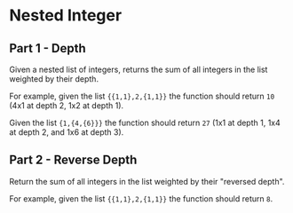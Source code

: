 # Nested Integer

## Part 1 - Depth

Given a nested list of integers, returns the sum of all integers in the list weighted by their depth.

For example, given the list `{{1,1},2,{1,1}}` the function should return `10` (4x1 at depth 2, 1x2 at depth 1).

Given the list `{1,{4,{6}}}` the function should return `27` (1x1 at depth 1, 1x4 at depth 2, and 1x6 at depth 3).

## Part 2 - Reverse Depth

Return the sum of all integers in the list weighted by their "reversed depth".

For example, given the list `{{1,1},2,{1,1}}` the function should return `8`.
